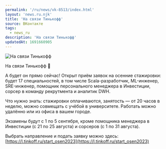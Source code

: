 ```yaml
---
permalink: '/ru/news/vk-8513/index.html'
layout: 'news.ru.njk'
title: 'На связи Тинькофф'
source: ВКонтакте
tags:
  - news_ru
description: 'На связи Тинькофф'
updatedAt: 1691660905
---
```

![На связи Тинькофф](https://sun9-43.userapi.com/impg/wsTHC_haYEMDadJgjD2Msos5Q6_m_aHA8fLh0w/__Q57wjKmKo.jpg?size=510x510&quality=95&sign=24329e5774269edf3784fcd158aa697b&c_uniq_tag=jgF_nZzfGuTC2-fo2OEbVXg1_SKqXo1LDy0-w_kV_q0&type=album)

На связи Тинькофф 👀

А будет он прямо сейчас! Открыт приём заявок на осенние стажировки: будет 17 специальностей, в том числе Scala-разработчик, ML-инженер, SRE-инженер, помощник персонального менеджера в Инвестиции, сорсер в команду рекрутмента и аналитик DWH.

Что нужно знать: стажировки оплачиваются, занятость — от 20 часов в неделю, можно совмещать с учёбой в университете. Работать можно удалённо или из офиса в вашем городе.

Экзамены будут с 1 по 5 сентября, кроме помощника менеджера в Инвестиции (с 21 по 25 августа) и сорсеров (с 1 по 31 августа).

Выбрать направление и подать заявку можно здесь: [https://l.tinkoff.ru/start_osen2023](https://l.tinkoff.ru/start_osen2023)
